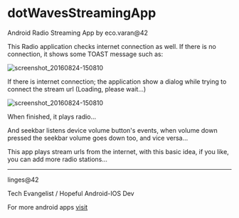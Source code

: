 # dotWavesStreamingApp
Android Radio Streaming App by eco.varan@42

This Radio application checks internet connection as well. If there is no connection, it shows some TOAST message such as:

![screenshot_20160824-150810](https://cloud.githubusercontent.com/assets/11629459/19215120/cd46bc58-8d9d-11e6-9651-4b7dbd220f42.png)

If there is internet connection; the application show a dialog while trying to connect the stream url
(Loading, please wait...)

![screenshot_20160824-150810](https://cloud.githubusercontent.com/assets/11629459/19215119/cd450548-8d9d-11e6-8964-890f32bed0fd.png)

When finished, it plays radio...

And seekbar listens device volume button's events, when volume down pressed the seekbar volume goes down too, and vice versa...

This app plays stream urls from the internet, with this basic idea, if you like, you can add more radio stations...


______________________________________________________________________________
linges@42

Tech Evangelist / Hopeful Android-IOS Dev

For more android apps [visit](https://play.google.com/store/search?q=42.my)
